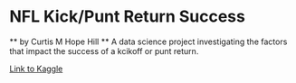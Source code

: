 # NFL Kick/Punt Return Success
** by Curtis M Hope Hill ** A data science project investigating the factors that impact the success of a kcikoff or punt return.

[Link to Kaggle](https://www.kaggle.com/c/nfl-big-data-bowl-2022/data)